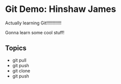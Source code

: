 # Git Demo: Hinshaw James

Actually learning Git!!!!!!!!!!!!

Gonna learn some cool stuff!

## Topics
- git pull
- git push
- git clone
- git push
